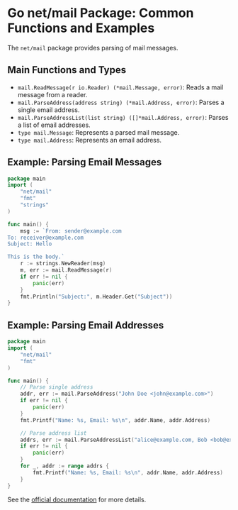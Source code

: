 # Go net/mail Package: Common Functions and Examples

The `net/mail` package provides parsing of mail messages.

## Main Functions and Types
- `mail.ReadMessage(r io.Reader) (*mail.Message, error)`: Reads a mail message from a reader.
- `mail.ParseAddress(address string) (*mail.Address, error)`: Parses a single email address.
- `mail.ParseAddressList(list string) ([]*mail.Address, error)`: Parses a list of email addresses.
- `type mail.Message`: Represents a parsed mail message.
- `type mail.Address`: Represents an email address.

## Example: Parsing Email Messages
```go
package main
import (
    "net/mail"
    "fmt"
    "strings"
)

func main() {
    msg := `From: sender@example.com
To: receiver@example.com
Subject: Hello

This is the body.`
    r := strings.NewReader(msg)
    m, err := mail.ReadMessage(r)
    if err != nil {
        panic(err)
    }
    fmt.Println("Subject:", m.Header.Get("Subject"))
}
```

## Example: Parsing Email Addresses
```go
package main
import (
    "net/mail"
    "fmt"
)

func main() {
    // Parse single address
    addr, err := mail.ParseAddress("John Doe <john@example.com>")
    if err != nil {
        panic(err)
    }
    fmt.Printf("Name: %s, Email: %s\n", addr.Name, addr.Address)

    // Parse address list
    addrs, err := mail.ParseAddressList("alice@example.com, Bob <bob@example.com>")
    if err != nil {
        panic(err)
    }
    for _, addr := range addrs {
        fmt.Printf("Name: %s, Email: %s\n", addr.Name, addr.Address)
    }
}
```

See the [official documentation](https://pkg.go.dev/net/mail) for more details.
